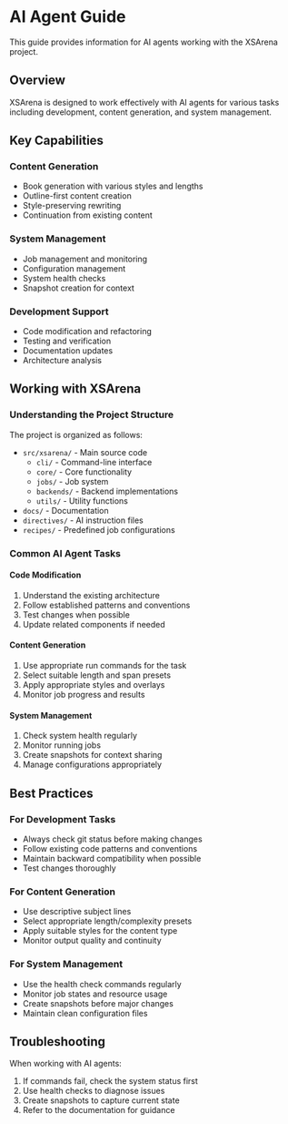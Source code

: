 # AI Agent Guide

This guide provides information for AI agents working with the XSArena project.

## Overview

XSArena is designed to work effectively with AI agents for various tasks including development, content generation, and system management.

## Key Capabilities

### Content Generation
- Book generation with various styles and lengths
- Outline-first content creation
- Style-preserving rewriting
- Continuation from existing content

### System Management
- Job management and monitoring
- Configuration management
- System health checks
- Snapshot creation for context

### Development Support
- Code modification and refactoring
- Testing and verification
- Documentation updates
- Architecture analysis

## Working with XSArena

### Understanding the Project Structure

The project is organized as follows:
- `src/xsarena/` - Main source code
  - `cli/` - Command-line interface
  - `core/` - Core functionality
  - `jobs/` - Job system
  - `backends/` - Backend implementations
  - `utils/` - Utility functions
- `docs/` - Documentation
- `directives/` - AI instruction files
- `recipes/` - Predefined job configurations

### Common AI Agent Tasks

#### Code Modification
1. Understand the existing architecture
2. Follow established patterns and conventions
3. Test changes when possible
4. Update related components if needed

#### Content Generation
1. Use appropriate run commands for the task
2. Select suitable length and span presets
3. Apply appropriate styles and overlays
4. Monitor job progress and results

#### System Management
1. Check system health regularly
2. Monitor running jobs
3. Create snapshots for context sharing
4. Manage configurations appropriately

## Best Practices

### For Development Tasks
- Always check git status before making changes
- Follow existing code patterns and conventions
- Maintain backward compatibility when possible
- Test changes thoroughly

### For Content Generation
- Use descriptive subject lines
- Select appropriate length/complexity presets
- Apply suitable styles for the content type
- Monitor output quality and continuity

### For System Management
- Use the health check commands regularly
- Monitor job states and resource usage
- Create snapshots before major changes
- Maintain clean configuration files

## Troubleshooting

When working with AI agents:

1. If commands fail, check the system status first
2. Use health checks to diagnose issues
3. Create snapshots to capture current state
4. Refer to the documentation for guidance